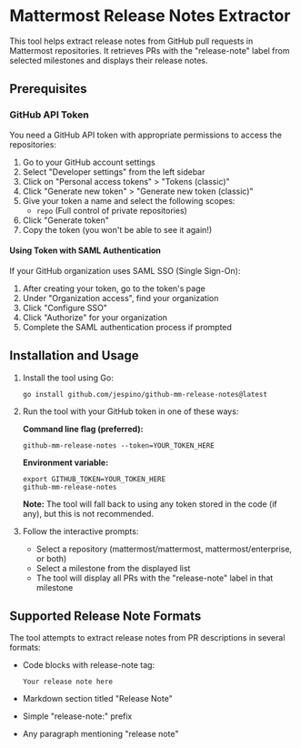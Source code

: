 # Mattermost Release Notes Extractor

This tool helps extract release notes from GitHub pull requests in Mattermost repositories. It retrieves PRs with the "release-note" label from selected milestones and displays their release notes.

## Prerequisites

### GitHub API Token

You need a GitHub API token with appropriate permissions to access the repositories:

1. Go to your GitHub account settings
2. Select "Developer settings" from the left sidebar
3. Click on "Personal access tokens" > "Tokens (classic)"
4. Click "Generate new token" > "Generate new token (classic)"
5. Give your token a name and select the following scopes:
   - `repo` (Full control of private repositories)
6. Click "Generate token"
7. Copy the token (you won't be able to see it again!)

#### Using Token with SAML Authentication

If your GitHub organization uses SAML SSO (Single Sign-On):

1. After creating your token, go to the token's page
2. Under "Organization access", find your organization
3. Click "Configure SSO"
4. Click "Authorize" for your organization
5. Complete the SAML authentication process if prompted

## Installation and Usage

1. Install the tool using Go:
   ```
   go install github.com/jespino/github-mm-release-notes@latest
   ```

2. Run the tool with your GitHub token in one of these ways:

   **Command line flag (preferred):**
   ```
   github-mm-release-notes --token=YOUR_TOKEN_HERE
   ```

   **Environment variable:**
   ```
   export GITHUB_TOKEN=YOUR_TOKEN_HERE
   github-mm-release-notes
   ```

   **Note:** The tool will fall back to using any token stored in the code (if any), but this is not recommended.

3. Follow the interactive prompts:
   - Select a repository (mattermost/mattermost, mattermost/enterprise, or both)
   - Select a milestone from the displayed list
   - The tool will display all PRs with the "release-note" label in that milestone

## Supported Release Note Formats

The tool attempts to extract release notes from PR descriptions in several formats:

- Code blocks with release-note tag:
  ```release-note
  Your release note here
  ```

- Markdown section titled "Release Note"
- Simple "release-note:" prefix
- Any paragraph mentioning "release note"
